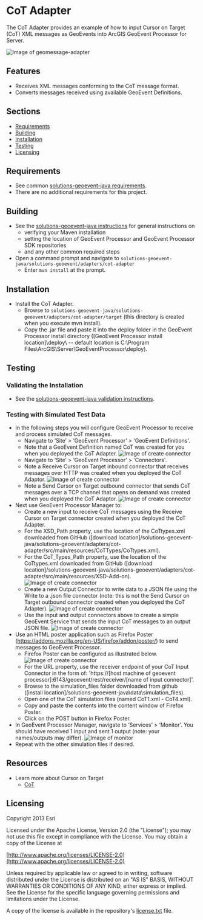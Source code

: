 ﻿# CoT Adapter

The CoT Adapter provides an example of how to input Cursor on Target (CoT) XML messages as GeoEvents into ArcGIS GeoEvent Processor for Server.

![Image of geomessage-adapter](CursorOnTarget.PNG)

## Features

* Receives XML messages conforming to the CoT message format.
* Converts messages received using available GeoEvent Definitions.

## Sections

* [Requirements](#requirements)
* [Building](#building)
* [Installation](#installation)
* [Testing](#testing)
* [Licensing](#licensing)

## Requirements

* See common [solutions-geoevent-java requirements](../../../README.md#requirements).
* There are no additional requirements for this project.

## Building 

* See the [solutions-geoevent-java instructions](../../../README.md#instructions) for general instructions on 
    * verifying your Maven installation
    * setting the location of GeoEvent Processor and GeoEvent Processor SDK repositories
    * and any other common required steps
* Open a command prompt and navigate to `solutions-geoevent-java/solutions-geoevent/adapters/cot-adapter`
    * Enter `mvn install` at the prompt.

## Installation

* Install the CoT Adapter.
    * Browse to `solutions-geoevent-java/solutions-geoevent/adapters/cot-adapter/target` (this directory is created when you execute mvn install).
    * Copy the .jar file and paste it into the deploy folder in the GeoEvent Processor install directory ([GeoEvent Processor install location]\deploy\ -- default location is C:\Program Files\ArcGIS\Server\GeoEventProcessor\deploy).

## Testing

### Validating the Installation
 
* See the [solutions-geoevent-java validation instructions](../../../README.md#validating-install).

### Testing with Simulated Test Data

* In the following steps you will configure GeoEvent Processor to receive and process simulated CoT messages.
    * Navigate to ‘Site’ > ‘GeoEvent Processor’ > 'GeoEvent Definitions'.
    * Note that a GeoEvent Definition named CoT was created for you when you deployed the CoT Adapter.
![Image of create connector](doc/cot-geoeventdef.png)
    * Navigate to ‘Site’ > ‘GeoEvent Processor’ > 'Connectors'.
    * Note a Receive Cursor on Target inbound connector that receives messages over HTTP was created when you deployed the CoT Adaptor. 
![Image of create connector](doc/cot-inbound-connector.png)
    * Note a Send Cursor on Target outbound connector that sends CoT messages over a TCP channel that opens on demand was created when you deployed the CoT Adaptor.
![Image of create connector](doc/cot-outbound-connector.png)
* Next use GeoEvent Processor Manager to:
    * Create a new input to receive CoT messages using the Receive Cursor on Target connector created when you deployed the CoT Adapter.
	* For the XSD_Path  property, use the location of the CoTtypes.xml downloaded from GitHub ([download location]/solutions-geoevent-java/solutions-geoevent/adapters/cot-adapter/src/main/resources/CoTTypes/CoTtypes.xml).
	* For the CoT_Types_Path property, use the location of the CoTtypes.xml downloaded from GitHub ([download location]/solutions-geoevent-java/solutions-geoevent/adapters/cot-adapter/src/main/resources/XSD-Add-on).
![Image of create connector](doc/cot-inbound-service.png)
    * Create a new Output Connector to write data to a JSON file using the Write to a .json file connector (note: this is not the Send Cursor on Target outbound connector created when you deployed the CoT Adapter).
![Image of create connector](doc/cot-outbound-service.png)
    * Use the input and output connectors above to create a simple GeoEvent Service that sends the input CoT messages to an output JSON file.
![Image of create connector](doc/cot-geoevent-service.png)
* Use an HTML poster application such as Firefox Poster (https://addons.mozilla.org/en-US/firefox/addon/poster/) to send messages to GeoEvent Processor.
    * Firefox Poster can be configured as illustrated below.
![Image of create connector](doc/cot-poster.png)
	* For the URL property, use the receiver endpoint of your CoT Input Connector in the form of: 'https://[host machine of geoevent processor]:6143/geoevent/rest/receiver/[name of input connector]'.    
	* Browse to the simulation_files folder downloaded from github ([install location]/solutions-geoevent-java\data\simulation_files).
	* Open one of the CoT simulation files (named CoT1.xml - CoT4.xml).
	* Copy and paste the contents into the content window of Firefox Poster.
	* Click on the POST button in Firefox Poster.
* In GeoEvent Processor Manager, navigate to ‘Services’ > ‘Monitor’. You should have received 1 input and sent 1 output (note: your names/outputs may differ).
![Image of monitor](doc/cot-monitor.png)
* Repeat with the other simulation files if desired.
## Resources

* Learn more about Cursor on Target
    * [CoT](http://cot.mitre.org/index.html)

## Licensing

Copyright 2013 Esri

Licensed under the Apache License, Version 2.0 (the "License");
you may not use this file except in compliance with the License.
You may obtain a copy of the License at

   [http://www.apache.org/licenses/LICENSE-2.0](http://www.apache.org/licenses/LICENSE-2.0)

Unless required by applicable law or agreed to in writing, software
distributed under the License is distributed on an "AS IS" BASIS,
WITHOUT WARRANTIES OR CONDITIONS OF ANY KIND, either express or implied.
See the License for the specific language governing permissions and
limitations under the License.

A copy of the license is available in the repository's
[license.txt](../../../license.txt) file.
